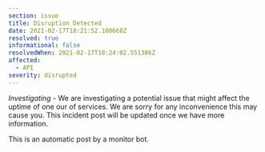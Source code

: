 ```yaml
---
section: issue
title: Disruption Detected
date: 2021-02-17T18:21:52.100668Z
resolved: true
informational: false
resolvedWhen: 2021-02-17T18:24:02.551386Z
affected:
  - API
severity: disrupted
---
```

*Investigating* - We are investigating a potential issue that might affect the uptime of one our of services. We are sorry for any inconvenience this may cause you. This incident post will be updated once we have more information.

This is an automatic post by a monitor bot.
        